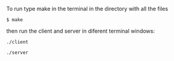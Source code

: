 To run type make in the terminal in the directory with all the files

```
$ make
```

then run the client and server in diferent terminal windows:

```
./client
```

```
./server
```
